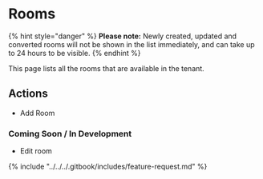 # Rooms

{% hint style="danger" %}
**Please note:** Newly created, updated and converted rooms will not be shown in the list immediately, and can take up to 24 hours to be visible.
{% endhint %}

This page lists all the rooms that are available in the tenant.

## Actions

* Add Room

### Coming Soon / In Development

* Edit room



{% include "../../../.gitbook/includes/feature-request.md" %}
